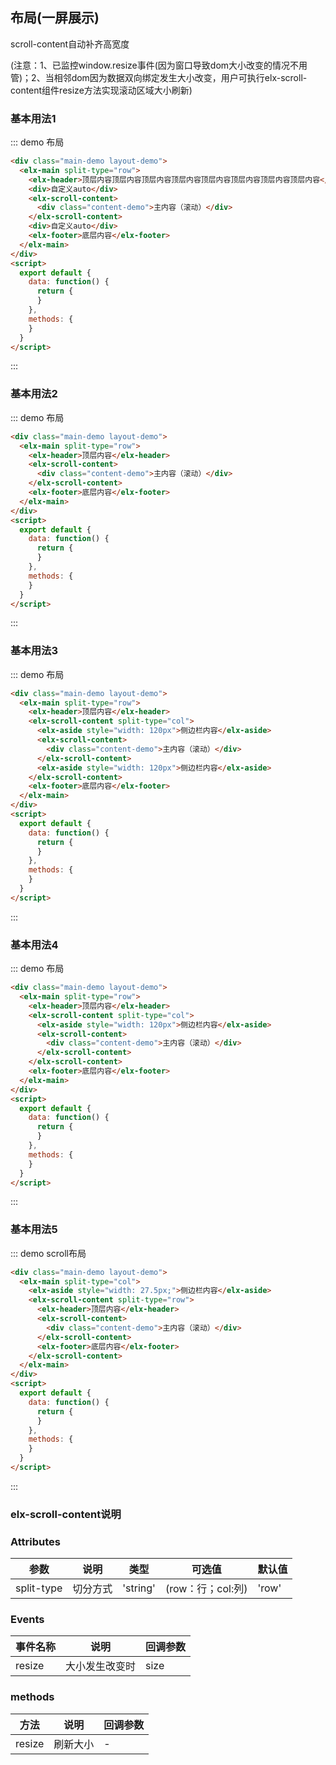 ## 布局(一屏展示)

scroll-content自动补齐高宽度

(注意：1、已监控window.resize事件(因为窗口导致dom大小改变的情况不用管)；2、当相邻dom因为数据双向绑定发生大小改变，用户可执行elx-scroll-content组件resize方法实现滚动区域大小刷新)

### 基本用法1

::: demo 布局
```html
<div class="main-demo layout-demo">
  <elx-main split-type="row">
    <elx-header>顶层内容顶层内容顶层内容顶层内容顶层内容顶层内容顶层内容顶层内容</elx-header>
    <div>自定义auto</div>
    <elx-scroll-content>
      <div class="content-demo">主内容（滚动）</div>
    </elx-scroll-content>
    <div>自定义auto</div>
    <elx-footer>底层内容</elx-footer>
  </elx-main>
</div>
<script>
  export default {
    data: function() {
      return {
      }
    },
    methods: {
    }
  }
</script>
```
:::

### 基本用法2
::: demo 布局
```html
<div class="main-demo layout-demo">
  <elx-main split-type="row">
    <elx-header>顶层内容</elx-header>
    <elx-scroll-content>
      <div class="content-demo">主内容（滚动）</div>
    </elx-scroll-content>
    <elx-footer>底层内容</elx-footer>
  </elx-main>
</div>
<script>
  export default {
    data: function() {
      return {
      }
    },
    methods: {
    }
  }
</script>
```
:::

### 基本用法3
::: demo 布局
```html
<div class="main-demo layout-demo">
  <elx-main split-type="row">
    <elx-header>顶层内容</elx-header>
    <elx-scroll-content split-type="col">
      <elx-aside style="width: 120px">侧边栏内容</elx-aside>
      <elx-scroll-content>
        <div class="content-demo">主内容（滚动）</div>
      </elx-scroll-content>
      <elx-aside style="width: 120px">侧边栏内容</elx-aside>
    </elx-scroll-content>
    <elx-footer>底层内容</elx-footer>
  </elx-main>
</div>
<script>
  export default {
    data: function() {
      return {
      }
    },
    methods: {
    }
  }
</script>
```
:::

### 基本用法4
::: demo 布局
```html
<div class="main-demo layout-demo">
  <elx-main split-type="row">
    <elx-header>顶层内容</elx-header>
    <elx-scroll-content split-type="col">
      <elx-aside style="width: 120px">侧边栏内容</elx-aside>
      <elx-scroll-content>
        <div class="content-demo">主内容（滚动）</div>
      </elx-scroll-content>
    </elx-scroll-content>
    <elx-footer>底层内容</elx-footer>
  </elx-main>
</div>
<script>
  export default {
    data: function() {
      return {
      }
    },
    methods: {
    }
  }
</script>
```
:::

### 基本用法5
::: demo scroll布局
```html
<div class="main-demo layout-demo">
  <elx-main split-type="col">
    <elx-aside style="width: 27.5px;">侧边栏内容</elx-aside>
    <elx-scroll-content split-type="row">
      <elx-header>顶层内容</elx-header>
      <elx-scroll-content>
        <div class="content-demo">主内容（滚动）</div>
      </elx-scroll-content>
      <elx-footer>底层内容</elx-footer>
    </elx-scroll-content>
  </elx-main>
</div>
<script>
  export default {
    data: function() {
      return {
      }
    },
    methods: {
    }
  }
</script>
```
:::


### elx-scroll-content说明
### Attributes
| 参数      | 说明          | 类型      | 可选值                           | 默认值  |
|---------- |-------------- |---------- |--------------------------------  |-------- |
| split-type | 切分方式 | 'string' | (row：行；col:列) | 'row' |

### Events
| 事件名称 | 说明 | 回调参数 |
|---------- |-------- |---------- |
| resize | 大小发生改变时 | size |

### methods
| 方法 | 说明 | 回调参数 |
|---------- |-------- |---------- |
| resize | 刷新大小 | - |
